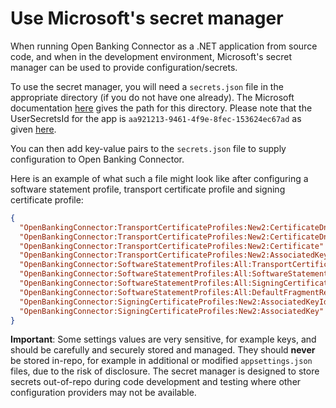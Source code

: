 # Use Microsoft's secret manager

When running Open Banking Connector as a .NET application from source code, and when in the development environment, Microsoft's secret manager can be used to provide configuration/secrets.

To use the secret manager, you will need a `secrets.json` file in the appropriate directory (if you do not have one already). The Microsoft documentation [here](https://docs.microsoft.com/en-us/aspnet/core/security/app-secrets?view=aspnetcore-6.0&tabs=windows#how-the-secret-manager-tool-works) gives the path for this directory. Please note that the UserSecretsId for the app is `aa921213-9461-4f9e-8fec-153624ec67ad` as given [here](../../../src/OpenBanking.WebApp.Connector/OpenBanking.WebApp.Connector.csproj).

You can then add key-value pairs to the `secrets.json` file to supply configuration to Open Banking Connector.

Here is an example of what such a file might look like after configuring a software statement profile, transport certificate profile and signing certificate profile:

```json
{
  "OpenBankingConnector:TransportCertificateProfiles:New2:CertificateDnWithStringDottedDecimalAttributeValues": "CN=abc,2.5.4.97=abc,O=abc,C=GB",
  "OpenBankingConnector:TransportCertificateProfiles:New2:CertificateDnWithHexDottedDecimalAttributeValues": "CN=abc,2.5.4.97=#123,O=abc,C=GB",
  "OpenBankingConnector:TransportCertificateProfiles:New2:Certificate": "-----BEGIN CERTIFICATE-----\nabc\n-----END CERTIFICATE-----\n",
  "OpenBankingConnector:TransportCertificateProfiles:New2:AssociatedKey": "-----BEGIN PRIVATE KEY-----\nabc\n-----END PRIVATE KEY-----\n",
  "OpenBankingConnector:SoftwareStatementProfiles:All:TransportCertificateProfileId": "New2",
  "OpenBankingConnector:SoftwareStatementProfiles:All:SoftwareStatement": "a.b.c",
  "OpenBankingConnector:SoftwareStatementProfiles:All:SigningCertificateProfileId": "New2",
  "OpenBankingConnector:SoftwareStatementProfiles:All:DefaultFragmentRedirectUrl": "https://example.com/auth/fragment-redirect",
  "OpenBankingConnector:SigningCertificateProfiles:New2:AssociatedKeyId": "abc",
  "OpenBankingConnector:SigningCertificateProfiles:New2:AssociatedKey": "-----BEGIN PRIVATE KEY-----\nabc\n-----END PRIVATE KEY-----\n"
}
```

**Important**: Some settings values are very sensitive, for example keys, and should be carefully and securely stored and managed.
 They should **never** be stored in-repo, for example in additional or modified `appsettings.json` files, due to the risk of disclosure. The secret manager is designed to store secrets out-of-repo during code development and testing where other configuration providers may not be available.

